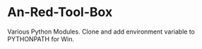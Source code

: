 An-Red-Tool-Box
===============
Various Python Modules. Clone and add environment variable to PYTHONPATH for Win.
